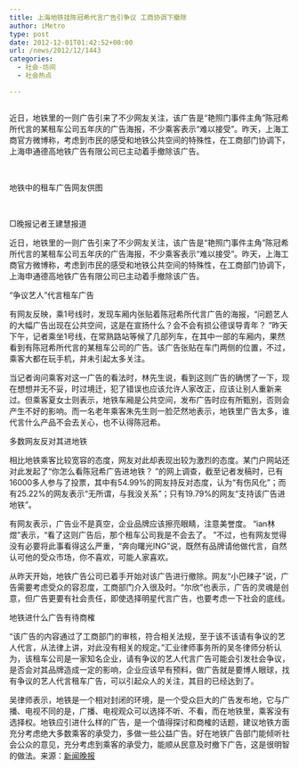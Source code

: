 ```yaml
---
title: 上海地铁挂陈冠希代言广告引争议 工商协调下撤除
author: iMetro
type: post
date: 2012-12-01T01:42:52+00:00
url: /news/2012/12/1443
categories:
  - 社会-坊间
  - 社会热点

---
```

<img src="http://y3.ifengimg.com/news_spider/dci_2012/11/f261dcb10565e435a942f4a772a64482.jpg" alt="" border="0" />

近日，地铁里的一则广告引来了不少网友关注，该广告是“艳照门事件主角”陈冠希所代言的某租车公司五年庆的广告海报，不少乘客表示“难以接受”。昨天，上海工商官方微博称，考虑到市民的感受和地铁公共空间的特殊性，在工商部门协调下，上海申通德高地铁广告有限公司已主动着手撤除该广告。

&nbsp;

地铁中的租车广告网友供图

&nbsp;

□晚报记者王建慧报道

近日，地铁里的一则广告引来了不少网友关注，该广告是“艳照门事件主角”陈冠希所代言的某租车公司五年庆的广告海报，不少乘客表示“难以接受”。昨天，上海工商官方微博称，考虑到市民的感受和地铁公共空间的特殊性，在工商部门协调下，上海申通德高地铁广告有限公司已主动着手撤除该广告。

“争议艺人”代言租车广告

有网友反映，乘1号线时，发现车厢内张贴着陈冠希所代言广告的海报，“问题艺人的大幅广告出现在公共空间，这是在宣扬什么？会不会有损公德误导青年？ ”昨天下午，记者乘坐1号线，在常熟路站等候了几部列车，在其中一部的车厢内，果然看到有陈冠希所代言的某租车公司的广告。该广告张贴在车门两侧的位置，不过，乘客大都在玩手机，并未引起太多关注。

当记者询问乘客对这一广告的看法时，林先生说，看到这则广告的确愣了一下，现在想想并无不妥，时过境迁，犯了错误也应该允许人家改正，应该让别人重新来过。但乘客夏女士则表示，地铁车厢是公共空间，发布广告时应有所甄别，否则会产生不好的影响。而一名老年乘客朱先生则一脸茫然地表示，地铁里广告太多，谁代言什么产品不会去关心，也不认得陈冠希。

多数网友反对其进地铁

相比地铁乘客比较宽容的态度，网友对此却表现出较为激烈的态度。某门户网站还对此发起了“你怎么看陈冠希广告进地铁？ ”的网上调查，截至记者发稿时，已有16000多人参与了投票，其中有54.99%的网友持反对态度，认为“有伤风化”；而有25.22%的网友表示“无所谓，与我没关系”；只有19.79%的网友“支持该广告进地铁”。

有网友表示，广告业不是真空，企业品牌应该擦亮眼睛，注意美誉度。 “ian林煜”表示，“看了这则广告后，那个租车公司我是不会去了。 ”不过，也有网友觉得没有必要将此事看得这么严重，“奔向曙光ING”说，既然有品牌请他做代言，自然认可他的受众市场，你不喜欢，可能人家喜欢。

从昨天开始，地铁广告公司已着手开始对该广告进行撤除。网友“小巴辣子”说，广告需要考虑受众的容忍度，工商部门介入很及时。“尔欣”也表示，广告的灵魂是创意，但广告更要有社会责任，即使选择明星代言广告，也要考虑一下社会的底线。

地铁进什么广告有待商榷

“该广告的内容通过了工商部门的审核，符合相关法规，至于该不该请有争议的艺人代言，从法律上讲，对此没有相关的规定。”汇业律师事务所的吴冬律师分析认为，该租车公司是一家知名企业，请有争议的艺人代言广告可能会引发社会争议，是否会对其品牌造成一定的影响，企业应该早有预料，做广告就是要博人眼球，找有争议的艺人代言租车广告，可以引起众人的关注，其目的已经达到了。

吴律师表示，地铁是一个相对封闭的环境，是一个受众巨大的广告发布地，它与广播、电视不同的是，广播、电视观众可以选择不听、不看，而在地铁里，乘客没有选择权。地铁应引进什么样的广告，是一个值得探讨和商榷的话题，建议地铁方面充分考虑绝大多数乘客的承受力，多做一些公益广告。好在地铁广告部门能倾听社会公众的意见，充分考虑到乘客的承受力，能顺从民意及时撤下广告，这是很明智的做法。来源：<a href="http://newspaper.jfdaily.com/xwwb/html/2012-11/30/content_929848.htm" target="_blank">新闻晚报</a>